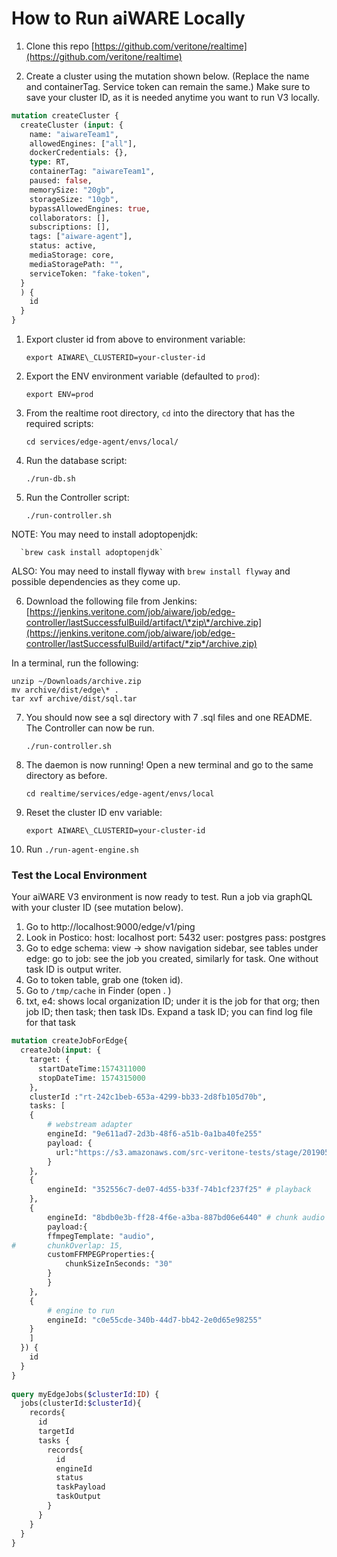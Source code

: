<!-- markdownlint-disable -->

<!-- THIS IS STEALTH CONTENT (this page is deliberately not listed in sidebar) -->

# How to Run aiWARE Locally

1. Clone this repo [https://github.com/veritone/realtime](https://github.com/veritone/realtime)

2. Create a cluster using the mutation shown below. (Replace the name and containerTag. Service token can remain the same.) Make sure to save your cluster ID, as it is needed anytime you want to run V3 locally.

```graphql
mutation createCluster {
  createCluster (input: {
    name: "aiwareTeam1",
    allowedEngines: ["all"],
    dockerCredentials: {},
    type: RT,
    containerTag: "aiwareTeam1",
    paused: false,
    memorySize: "20gb",
    storageSize: "10gb",
    bypassAllowedEngines: true,
    collaborators: [],
    subscriptions: [],
    tags: ["aiware-agent"],
    status: active,
    mediaStorage: core,
    mediaStoragePath: "",
    serviceToken: "fake-token",
  } 
  ) {
    id
  }
}
```

1. Export cluster id from above to environment variable:

     `export AIWARE\_CLUSTERID=your-cluster-id`
     
2. Export the ENV environment variable (defaulted to `prod`):

     `export ENV=prod`
     
3. From the realtime root directory, `cd` into the directory that has the required scripts:

     `cd services/edge-agent/envs/local/`
     
4. Run the database script:
 
      `./run-db.sh`
      
5. Run the Controller script:
 
      `./run-controller.sh`
      
  NOTE: You may need to install adoptopenjdk:
   
      `brew cask install adoptopenjdk`
      
  ALSO: You may need to install flyway with `brew install flyway` and possible dependencies as they come up.
  
6. Download the following file from Jenkins: [https://jenkins.veritone.com/job/aiware/job/edge-controller/lastSuccessfulBuild/artifact/\*zip\*/archive.zip](https://jenkins.veritone.com/job/aiware/job/edge-controller/lastSuccessfulBuild/artifact/*zip*/archive.zip)
  
In a terminal, run the following:

```
unzip ~/Downloads/archive.zip
mv archive/dist/edge\* . 
tar xvf archive/dist/sql.tar
```

7. You should now see a sql directory with 7 .sql files and one README. The Controller can now be run.

    `./run-controller.sh`
    
8. The daemon is now running! Open a new terminal and go to the same directory as before.

    `cd realtime/services/edge-agent/envs/local`
    
9. Reset the cluster ID env variable:

    `export AIWARE\_CLUSTERID=your-cluster-id`
    
10. Run `./run-agent-engine.sh`

### Test the Local  Environment

Your aiWARE V3 environment is now ready to test. Run a job via graphQL with your cluster ID (see mutation below).

1. Go to http://localhost:9000/edge/v1/ping
2. Look in Postico: host: localhost port: 5432 user: postgres pass: postgres
3. Go to edge schema: view -> show navigation sidebar, see tables under edge: go to job: see the job you created, similarly for task. One without task ID is output writer.
4. Go to token table, grab one (token id).
5. Go to `/tmp/cache` in Finder (open . )
6. txt, e4: shows local organization ID; under it is the job for that org; then job ID; then task; then task IDs. Expand a task ID; you can find log file for that task

```graphql
mutation createJobForEdge{
  createJob(input: {
	target: {
  	  startDateTime:1574311000
  	  stopDateTime: 1574315000
	},
	clusterId :"rt-242c1beb-653a-4299-bb33-2d8fb105d70b",
	tasks: [
   	{
     	# webstream adapter
     	engineId: "9e611ad7-2d3b-48f6-a51b-0a1ba40fe255"
     	payload: {
      	  url:"https://s3.amazonaws.com/src-veritone-tests/stage/20190505/0_40_Eric%20Knox%20BWC%20Video_40secs.mp4"
     	}
   	},
  	{
    	engineId: "352556c7-de07-4d55-b33f-74b1cf237f25" # playback
  	},
  	{
    	engineId: "8bdb0e3b-ff28-4f6e-a3ba-887bd06e6440" # chunk audio
    	payload:{
      	ffmpegTemplate: "audio",
#     	chunkOverlap: 15,
      	customFFMPEGProperties:{
        	chunkSizeInSeconds: "30"
      	}
    	}
  	},
  	{
    	# engine to run
    	engineId: "c0e55cde-340b-44d7-bb42-2e0d65e98255"
  	}
	]
  }) {
	id
  }
}
 
query myEdgeJobs($clusterId:ID) {
  jobs(clusterId:$clusterId){
	records{
  	  id
  	  targetId
  	  tasks {
    	records{
      	  id
      	  engineId
      	  status
      	  taskPayload
      	  taskOutput
    	}
  	  }
	}
  }
}  
```
